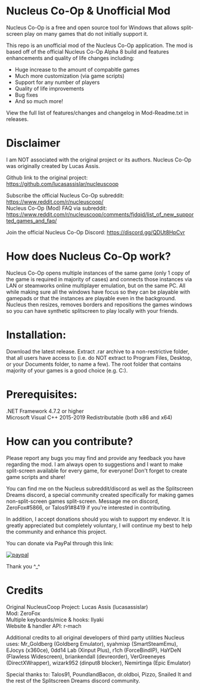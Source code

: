 # Nucleus Co-Op & Unofficial Mod
Nucleus Co-Op is a free and open source tool for Windows that allows split-screen play on many games that do not initially support it.

This repo is an unofficial mod of the Nucleus Co-Op application. The mod is based off of the official Nucleus Co-Op Alpha 8 build and features enhancements and quality of life changes including:
- Huge increase to the amount of compabitle games
- Much more customization (via game scripts)
- Support for any number of players
- Quality of life improvements
- Bug fixes
- And so much more!

View the full list of features/changes and changelog in Mod-Readme.txt in releases.

# Disclaimer
I am NOT associated with the original project or its authors. Nucleus Co-Op was originally created by Lucas Assis.

Github link to the original project: https://github.com/lucasassislar/nucleuscoop

Subscribe the official Nucleus Co-Op subreddit: https://www.reddit.com/r/nucleuscoop/  
Nucleus Co-Op (Mod) FAQ via subreddit: https://www.reddit.com/r/nucleuscoop/comments/fjdqid/list_of_new_supported_games_and_faq/  

Join the official Nucleus Co-Op Discord: https://discord.gg/QDUt8HpCvr

# How does Nucleus Co-Op work?
Nucleus Co-Op opens multiple instances of the same game (only 1 copy of the game is required in majority of cases) and connects those instances via LAN or steamworks online multiplayer emulation, but on the same PC. All while making sure all the windows have focus so they can be playable with gamepads or that the instances are playable even in the background. Nucleus then resizes, removes borders and repositions the games windows so you can have synthetic splitscreen to play locally with your friends.

# Installation:
Download the latest release. Extract .rar archive to a non-restrictive folder, that all users have access to (i.e. do NOT extract to Program Files, Desktop, or your Documents folder, to name a few). The root folder that contains majority of your games is a good choice (e.g. C:\).

# Prerequisites:
.NET Framework 4.7.2 or higher  
Microsoft Visual C++ 2015-2019 Redistributable (both x86 and x64)

# How can you contribute?
Please report any bugs you may find and provide any feedback you have regarding the mod. I am always open to suggestions and I want to make split-screen available for every game, for everyone! Don't forget to create game scripts and share!

You can find me on the Nucleus subreddit/discord as well as the Splitscreen Dreams discord, a special community created specifically for making games non-split-screen games split-screen. Message me on discord, ZeroFox#5866, or Talos91#8419 if you're interested in contributing.

In addition, I accept donations should you wish to support my endevor. It is greatly appreciated but completely voluntary, I will continue my best to help the community and enhance this project.

You can donate via PayPal through this link:

[![paypal](https://www.paypalobjects.com/en_US/i/btn/btn_donate_LG.gif)](https://www.paypal.com/cgi-bin/webscr?cmd=_s-xclick&hosted_button_id=WUXKHLAD3A3LE&source=url)


Thank you ^_^

# Credits
Original NucleusCoop Project: Lucas Assis (lucasassislar)  
Mod: ZeroFox  
Multiple keyboards/mice & hooks: Ilyaki  
Website & handler API: r-mach  
  
Additional credits to all original developers of third party utilities Nucleus uses:
Mr_Goldberg (Goldberg Emulator), syahmixp (SmartSteamEmu), EJocys (x360ce), 0dd14 Lab (Xinput Plus), r1ch (ForceBindIP), HaYDeN (Flawless Widescreen), briankendall (devreorder), VerGreeneyes (DirectXWrapper), wizark952 (dinput8 blocker), Nemirtinga (Epic Emulator)

Special thanks to: Talos91, PoundlandBacon, dr.oldboi, Pizzo, Snailed It and the rest of the Splitscreen Dreams discord community.
